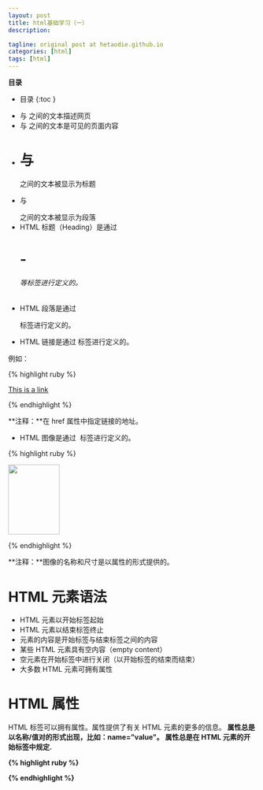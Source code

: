 ```yaml
---
layout: post
title: html基础学习（一）
description: 

tagline: original post at hetaodie.github.io
categories: [html]
tags: [html]
---
```

**目录**

* 目录
 {:toc  }


- <html> 与 </html> 之间的文本描述网页
- <body> 与 </body> 之间的文本是可见的页面内容
- <h1> 与 </h1> 之间的文本被显示为标题
- <p> 与 </p> 之间的文本被显示为段落
- HTML 标题（Heading）是通过 <h1> - <h6> 等标签进行定义的。
- HTML 段落是通过 <p> 标签进行定义的。
- HTML 链接是通过 <a> 标签进行定义的。

例如：

{% highlight ruby %}

<a href="http://www.w3school.com.cn">This is a link</a>

{% endhighlight %}

**注释：**在 href 属性中指定链接的地址。

- HTML 图像是通过 <img> 标签进行定义的。

{% highlight ruby %}

<img src="w3school.jpg" width="104" height="142" />

{% endhighlight %}

**注释：**图像的名称和尺寸是以属性的形式提供的。

# HTML 元素语法

- HTML 元素以开始标签起始
- HTML 元素以结束标签终止
- 元素的内容是开始标签与结束标签之间的内容
- 某些 HTML 元素具有空内容（empty content）
- 空元素在开始标签中进行关闭（以开始标签的结束而结束）
- 大多数 HTML 元素可拥有属性

# HTML 属性

HTML 标签可以拥有属性。属性提供了有关 HTML 元素的更多的信息。<b/>
属性总是以名称/值对的形式出现，比如：name="value"。<b/>
属性总是在 HTML 元素的开始标签中规定.<b/>


{% highlight ruby %}

{% endhighlight %}